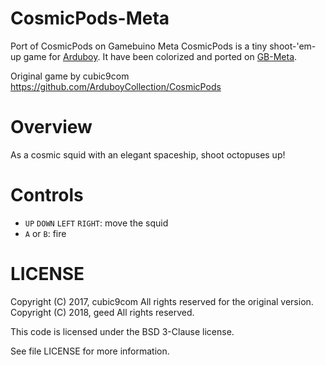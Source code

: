 # CosmicPods-Meta
Port of CosmicPods on Gamebuino Meta
CosmicPods is a tiny shoot-'em-up game for [Arduboy](https://arduboy.com/).
It have been colorized and ported on [GB-Meta](https://gamebuino.com).

Original game by cubic9com
https://github.com/ArduboyCollection/CosmicPods

# Overview

As a cosmic squid with an elegant spaceship, shoot octopuses up!

# Controls

- `UP` `DOWN` `LEFT` `RIGHT`: move the squid
- `A` or `B`: fire

# LICENSE

Copyright (C) 2017, cubic9com All rights reserved for the original version.
Copyright (C) 2018, geed All rights reserved.

This code is licensed under the BSD 3-Clause license.

See file LICENSE for more information.
